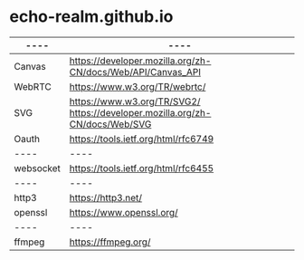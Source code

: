 # echo-realm.github.io

|  ----  |  ----  |
|  ----  |  ----  |
| Canvas | https://developer.mozilla.org/zh-CN/docs/Web/API/Canvas_API |
| WebRTC | https://www.w3.org/TR/webrtc/ |
| SVG | https://www.w3.org/TR/SVG2/ <br> https://developer.mozilla.org/zh-CN/docs/Web/SVG |
| Oauth | https://tools.ietf.org/html/rfc6749 |
|  ----  |  ----  |
| websocket | https://tools.ietf.org/html/rfc6455 |
|  ----  |  ----  |
| http3 | https://http3.net/ |
| openssl | https://www.openssl.org/ |
|  ----  |  ----  |
|  ffmpeg  |  https://ffmpeg.org/  |

